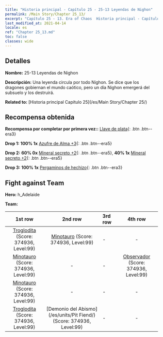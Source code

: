```yaml
---
title: "Historia principal - Capítulo 25 - 25-13 Leyendas de Nighon"
permalink: /Main Story/Chapter 25_13/
excerpt: "Capítulo 25 - 13. Era of Chaos  Historia principal - Capítulo 25_13. 25-13 Leyendas de Nighon"
last_modified_at: 2021-04-14
locale: es
ref: "Chapter 25_13.md"
toc: false
classes: wide
---
```


## Detalles

 **Nombre:** 25-13 Leyendas de Nighon

 **Descripción:** Una leyenda circula por todo Nighon. Se dice que los dragones gobiernan el mundo caótico, pero un día Nighon emergerá del subsuelo y los destruirá.

 **Related to:** [Historia principal Capítulo 25](/es/Main Story/Chapter 25/)

## Recompensa obtenida

 **Recompensa por completar por primera vez::** [Llave de plata](/es/Items/con_693/){: .btn .btn--era3}

 **Drop 1:** **100% 1x** [Azufre de Alma +3](/es/Items/mat_85/){: .btn .btn--era5}

 **Drop 2:** **60% 0x** [Mineral secreto +2](/es/Items/mat_75/){: .btn .btn--era5}, **40% 1x** [Mineral secreto +2](/es/Items/mat_75/){: .btn .btn--era5}

 **Drop 3:** **100% 1x** [Pergaminos de hechizo](/es/Items/con_694/){: .btn .btn--era3}


## Fight against Team
 **Hero:** h_Adelaide

 **Team:**


  | 1st row | 2nd row | 3rd row | 4th row |
  |:----:|:----:|:----|:----:|
  | [Troglodita](/es/units/Troglodyte/) (Score: 374936, Level:99)  | [Minotauro](/es/units/Minotaur/) (Score: 374936, Level:99)  | - | - |
  | [Minotauro](/es/units/Minotaur/) (Score: 374936, Level:99)  | - | - | [Observador](/es/units/Beholder/) (Score: 374936, Level:99)  |
  | [Minotauro](/es/units/Minotaur/) (Score: 374936, Level:99)  | - | - | - |
  | [Troglodita](/es/units/Troglodyte/) (Score: 374936, Level:99)  | [Demonio del Abismo](/es/units/Pit Fiend/) (Score: 374936, Level:99)  | - | - |


